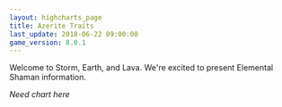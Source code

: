 ```yaml
---
layout: highcharts_page
title: Azerite Traits
last_update: 2018-06-22 09:00:00
game_version: 8.0.1
---
```


Welcome to Storm, Earth, and Lava. We're excited to present Elemental Shaman information.

*Need chart here*
